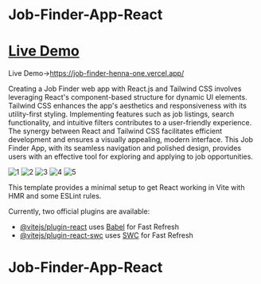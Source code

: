 # Job-Finder-App-React


# [Live Demo](https://job-finder-henna-one.vercel.app/)

Live Demo->https://job-finder-henna-one.vercel.app/

Creating a Job Finder web app with React.js and Tailwind CSS involves leveraging React's component-based structure for dynamic UI elements. Tailwind CSS enhances the app's aesthetics and responsiveness with its utility-first styling. Implementing features such as job listings, search functionality, and intuitive filters contributes to a user-friendly experience. The synergy between React and Tailwind CSS facilitates efficient development and ensures a visually appealing, modern interface. This Job Finder App, with its seamless navigation and polished design, provides users with an effective tool for exploring and applying to job opportunities.

![1](https://github.com/masudfcs1/Job-Finder-App-React/assets/57311382/e96401fc-ba91-4a45-bab5-137839319443)
![2](https://github.com/masudfcs1/Job-Finder-App-React/assets/57311382/3b58d30e-da04-4e46-a049-8e145e24e471)
![3](https://github.com/masudfcs1/Job-Finder-App-React/assets/57311382/6d81d0c8-b0b8-4a2b-b79c-25644c1d3c1c)
![4](https://github.com/masudfcs1/Job-Finder-App-React/assets/57311382/82601df7-00cb-43f9-baac-80edfc31474d)
![5](https://github.com/masudfcs1/Job-Finder-App-React/assets/57311382/083610d4-6dd3-458f-a47b-2b60a3456b65)

This template provides a minimal setup to get React working in Vite with HMR and some ESLint rules.

Currently, two official plugins are available:

- [@vitejs/plugin-react](https://github.com/vitejs/vite-plugin-react/blob/main/packages/plugin-react/README.md) uses [Babel](https://babeljs.io/) for Fast Refresh
- [@vitejs/plugin-react-swc](https://github.com/vitejs/vite-plugin-react-swc) uses [SWC](https://swc.rs/) for Fast Refresh

# Job-Finder-App-React
